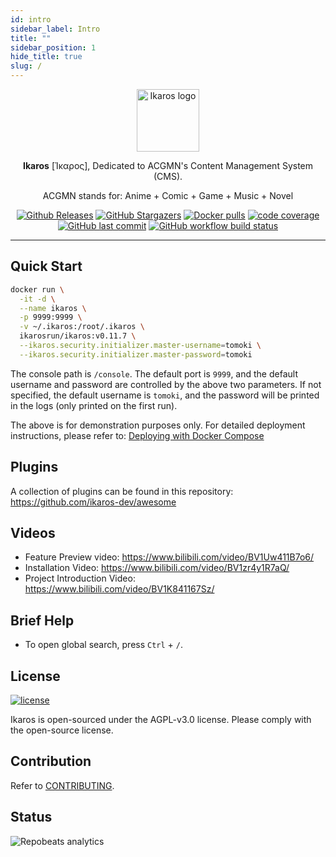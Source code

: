 ```yaml
---
id: intro
sidebar_label: Intro
title: ""
sidebar_position: 1
hide_title: true
slug: /
---
```


<p align="center">
    <a href="https://ikaros.run" target="_blank" rel="noopener noreferrer">
        <img width="100" src="/img/favicon.ico" alt="Ikaros logo" />
    </a>
</p>

<p align="center"><b>Ikaros</b> [Ίκαρος], Dedicated to ACGMN's Content Management System (CMS).</p>

<p align="center">ACGMN stands for: Anime + Comic + Game + Music + Novel</p>

<p align="center">
<a href="https://github.com/ikaros-dev/ikaros/releases"><img alt="Github Releases" src="https://img.shields.io/github/v/release/ikaros-dev/ikaros?include_prereleases&style=flat-square" /></a>
<a href="https://github.com/ikaros-dev/ikaros/stargazers"><img alt="GitHub Stargazers" src="https://img.shields.io/github/stars/ikaros-dev/ikaros.svg?style=flat-square&label=Stars&logo=github" /></a>
<a href="https://hub.docker.com/r/ikarosrun/ikaros"><img alt="Docker pulls" src="https://img.shields.io/docker/pulls/liguohaocn/ikaros?style=flat-square" /></a>
<a href="https://app.codecov.io/github/ikaros-dev/ikaros"><img alt="code coverage" src="https://img.shields.io/codecov/c/github/ikaros-dev/ikaros/master?style=flat-square" /></a>
<a href="https://github.com/ikaros-dev/ikaros/commits"><img alt="GitHub last commit" src="https://img.shields.io/github/last-commit/ikaros-dev/ikaros.svg?style=flat-square" /></a>
<a href="https://github.com/ikaros-dev/ikaros/actions"><img alt="GitHub workflow build status" src="https://img.shields.io/github/actions/workflow/status/ikaros-dev/ikaros/ikaros-server-ci.yml?branch=master&style=flat-square" /></a>
<br />
</p>

---

## Quick Start

```bash
docker run \
  -it -d \
  --name ikaros \
  -p 9999:9999 \
  -v ~/.ikaros:/root/.ikaros \
  ikarosrun/ikaros:v0.11.7 \
  --ikaros.security.initializer.master-username=tomoki \
  --ikaros.security.initializer.master-password=tomoki
```

The console path is `/console`.
The default port is `9999`, and the default username and password are controlled by the above two parameters. If not specified, the default username is `tomoki`, and the password will be printed in the logs (only printed on the first run).

The above is for demonstration purposes only. For detailed deployment instructions, please refer to: [Deploying with Docker Compose](./getting-started/install/docker-compose.md)

## Plugins

A collection of plugins can be found in this repository: <https://github.com/ikaros-dev/awesome>

## Videos

- Feature Preview video: <https://www.bilibili.com/video/BV1Uw411B7o6/>
- Installation Video: <https://www.bilibili.com/video/BV1zr4y1R7aQ/>
- Project Introduction Video: <https://www.bilibili.com/video/BV1K841167Sz/>

## Brief Help

- To open global search, press `Ctrl` + `/`.

## License

[![license](https://img.shields.io/github/license/ikaros-dev/ikaros.svg?style=flat-square)](https://github.com/ikaros-dev/ikaros/blob/master/LICENSE)

Ikaros is open-sourced under the AGPL-v3.0 license. Please comply with the open-source license.

## Contribution

Refer to [CONTRIBUTING](https://github.com/ikaros-dev/ikaros/blob/master/CONTRIBUTING.MD).
 
## Status

![Repobeats analytics](https://repobeats.axiom.co/api/embed/f7285853048ff09f313f6483901e2af0e638f666.svg "Repobeats analytics image")

